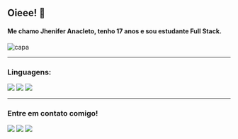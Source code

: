 ## Oieee! 👋
#### Me chamo Jhenifer Anacleto, tenho 17 anos e sou estudante Full Stack.
<div>
<img src="https://i.ibb.co/zSRbHWM/capa.png" alt="capa" style=""/>
</div>

<hr>

### Linguagens:
<div>
<img src="https://img.shields.io/badge/html5-%23E34F26.svg?style=for-the-badge&logo=html5&logoColor=white">
<img src="https://img.shields.io/badge/css3-%231572B6.svg?style=for-the-badge&logo=css3&logoColor=white">
<img src="https://img.shields.io/badge/-JavaScript-000000?style=for-the-badge&logo=javascript">
<div>

<hr>

### Entre em contato comigo!
<div> 
<a href="https://www.linkedin.com/in/jheniferanacleto/" target="_blank"><img src="https://img.shields.io/badge/LinkedIn-0077B5?style=for-the-badge&logo=linkedin&logoColor=white"></a> 
<a href="https://www.instagram.com/jheniferanacletoo/" target="_blank"><img src="https://img.shields.io/badge/Instagram-E4405F?style=for-the-badge&logo=instagram&logoColor=white"></a>
<a href="https://api.whatsapp.com/send?phone=5511945475813" target="_blank"><img src="https://img.shields.io/badge/WhatsApp-25D366?style=for-the-badge&logo=whatsapp&logoColor=white"></a>
</div>
